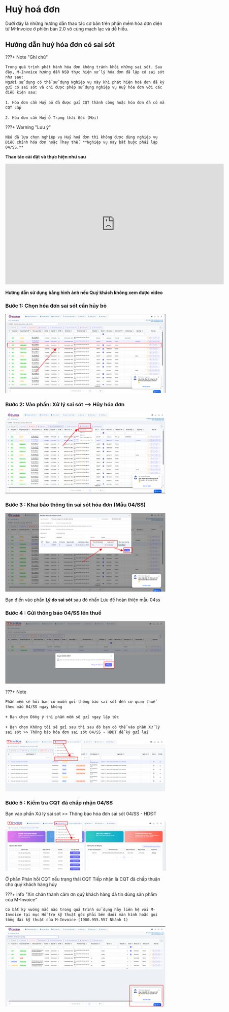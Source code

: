 # **Huỷ hoá đơn**

Dưới đây là những hướng dẫn thao tác cơ bản trên phần mềm hóa đơn điện tử M-Invoice ở phiên bản 2.0 vô cùng mạch lạc và dễ hiểu.

## **Hướng dẫn huỷ hóa đơn có sai sót**

???+ Note "Ghi chú"

    Trong quá trình phát hành hóa đơn không tránh khỏi những sai sót. Sau đây, M-Invoice hướng dẫn NSD thực hiện xử lý hóa đơn đã lập có sai sót như sau:
    Người sử dụng có thể sử dụng Nghiệp vụ này khi phát hiện hoá đơn đã ký gửi có sai sót và chỉ được phép sử dụng nghiệp vụ Huỷ hóa đơn với các điều kiện sau:

    1. Hóa đơn cần Huỷ bỏ đã được gửi CQT thành công hoặc hóa đơn đã có mã CQT cấp

    2. Hóa đơn cần Huỷ ở Trạng thái Gốc (Mới)

???+ Warning "Lưu ý"

    Nếu đã lựa chọn nghiệp vụ Huỷ hoá đơn thì không được dùng nghiệp vụ Điều chỉnh hóa đơn hoặc Thay thế. **Nghiệp vụ này bắt buộc phải lập 04/SS.**

**Thao tác cài đặt và thực hiện như sau**

<iframe style="width: 43rem; height: 380px" src="https://www.youtube.com/embed/-HJheUs8byk?si=noXqy7zQeoq4z6Rn" title="YouTube video player" frameborder="0" allow="accelerometer; autoplay; clipboard-write; encrypted-media; gyroscope; picture-in-picture; web-share" referrerpolicy="strict-origin-when-cross-origin" allowfullscreen></iframe>

**Hướng dẫn sử dụng bằng hình ảnh nếu Quý khách không xem được video**

### Bước 1: Chọn hóa đơn sai sót cần hủy bỏ

[![Hình 1]][Hình 1]

[Hình 1]: ../assets/images/invoice2/2.0_huy-hoa-don_1.png

### Bước 2: Vào phần: Xử lý sai sót --> Hủy hóa đơn

[![Hình 2]][Hình 2]

[Hình 2]: ../assets/images/invoice2/2.0_huy-hoa-don_2.png

### Bước 3 : Khai báo thông tin sai sót hóa đơn (Mẫu 04/SS)

[![Hình 3]][Hình 3]

[Hình 3]: ../assets/images/invoice2/2.0_huy-hoa-don_3.png

Bạn điền vào phần **Lý do sai sót** sau đó nhấn Lưu để hoàn thiện mẫu 04ss

### Bước 4 : Gửi thông báo 04/SS lên thuế

[![Hình 4]][Hình 4]

[Hình 4]: ../assets/images/invoice2/2.0_huy-hoa-don_4.png

???+ Note

    Phần mềm sẽ hỏi bạn có muốn gửi thông báo sai sót đến cơ quan thuế theo mấu 04/SS ngay không

    + Bạn chọn Đồng ý thì phần mềm sẽ gửi ngay lập tức

    + Bạn chọn Không tôi sẽ gửi sau thì sau đó bạn có thể vào phần Xử lý sai sót >> Thông báo hóa đơn sai sót 04/SS - HDĐT để ký gửi lại

[![Hình 5]][Hình 5]

[Hình 5]: ../assets/images/invoice2/2.0_huy-hoa-don_5.png

### Bước 5 : Kiểm tra CQT đã chấp nhận 04/SS

Bạn vào phần Xử lý sai sót >> Thông báo hóa đơn sai sót 04/SS - HDĐT

[![Hình 6]][Hình 6]

[Hình 6]: ../assets/images/invoice2/2.0_huy-hoa-don_6.png

Ở phần Phản hồi CQT nếu trạng thái CQT Tiếp nhận là CQT đã chấp thuận cho quý khách hàng hủy

???+ info "Xin chân thành cảm ơn quý khách hàng đã tin dùng sản phẩm của M-Invoice"

    Có bất kỳ vướng mắc nào trong quá trình sử dụng hãy liên hệ với M-Invoice tại mục Hỗ trợ kỹ thuật góc phải bên dưới màn hình hoặc gọi tổng đài kỹ thuật của M-Invoice (1900.955.557 Nhánh 1)

[![Hình 7]][Hình 7]

[Hình 7]: ../assets/images/invoice2/hotro.png
